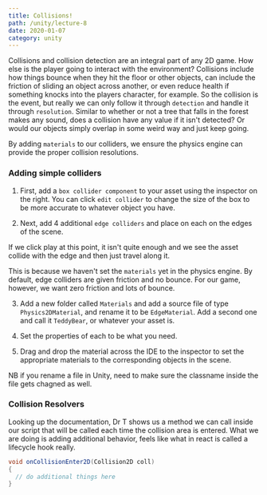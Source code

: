 ```yaml
---
title: Collisions!
path: /unity/lecture-8
date: 2020-01-07
category: unity
---
```


Collisions and collision detection are an integral part of any 2D game. How else is the player going to interact with the environment? Collisions include how things bounce when they hit the floor or other objects, can include the friction of sliding an object across another, or even reduce health if something knocks into the players character, for example. So the collision is the event, but really we can only follow it through `detection` and handle it through `resolution`. Similar to whether or not a tree that falls in the forest makes any sound, does a collision have any value if it isn't detected? Or would our objects simply overlap in some weird way and just keep going.

By adding `materials` to our colliders, we ensure the physics engine can provide the proper collision resolutions.

### Adding simple colliders

1. First, add a `box collider component` to your asset using the inspector on the right. You can click `edit collider` to change the size of the box to be more accurate to whatever object you have.

2. Next, add 4 additional `edge colliders` and place on each on the edges of the scene.

If we click play at this point, it isn't quite enough and we see the asset collide with the edge and then just travel along it.

This is because we haven't set the `materials` yet in the physics engine. By default, edge colliders are given friction and no bounce. For our game, however, we want zero friction and lots of bounce.

3. Add a new folder called `Materials` and add a source file of type `Physics2DMaterial`, and rename it to be `EdgeMaterial`. Add a second one and call it `TeddyBear`, or whatever your asset is.

4. Set the properties of each to be what you need.

5. Drag and drop the material across the IDE to the inspector to set the appropriate materials to the corresponding objects in the scene.

NB if you rename a file in Unity, need to make sure the classname inside the file gets chagned as well.

### Collision Resolvers

Looking up the documentation, Dr T shows us a method we can call inside our script that will be called each time the collision area is entered. What we are doing is adding additional behavior, feels like what in react is called a lifecycle hook really.

```c#
void onCollisionEnter2D(Collision2D coll)
{
  // do additional things here
}
```

